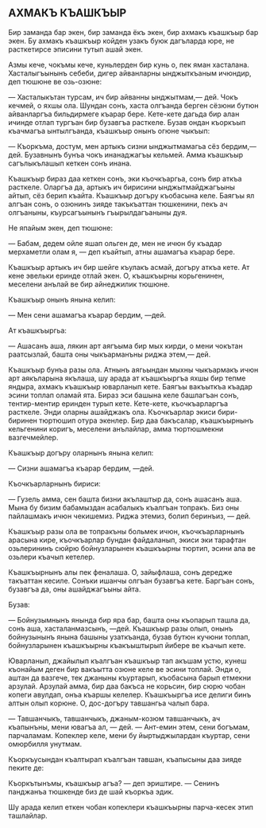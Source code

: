 ## АХМАКЪ КЪАШКЪЫР

Бир заманда бар экен, бир заманда ёкъ экен, бир ахмакъ къашкъыр бар экен.
Бу ахмакъ къашкъыр койден узакъ буюк дагъларда юре, не расткетирсе эписини тутып ашай экен.

Азмы кече, чокъмы кече, куньлерден бир кунь о, пек яман хасталана.
Хасталыгъынынъ себеби, дигер айванларны ынджыткъаным ичюндир, деп тюшюне ве озь-озюне:

— Хасталыкътан турсам, ич бир айванны ынджытмам,— дей.
Чокъ кечмей, о яхшы ола.
Шундан сонъ, хаста олгъанда берген сёзюни бутюн айванларгъа бильдирмеге къарар бере.
Кете-кете дагьда бир алан ичинде отлап тургъан бир бузавгъа расткеле.
Бузав ондан къоркъып къачмагъа ынтылгъанда, къашкъыр онынъ огюне чыкъып:

— Къоркъма, достум, мен артыкъ сизни ынджытмамагьа сёз бердим,— дей.
Бузавнынъ бунъа чокъ инанаджагъы кельмей.
Амма къашкъыр сагълыкълашып кеткен сонъ инана.

Къашкъыр бираз даа кеткен сонъ, эки къочкъаргьа, сонъ бир аткъа расткеле.
Оларгъа да, артыкъ ич бирисини ынджытмайджагъыны айтып, сёз берип къайта.
Къашкъыр догъру къобасына келе.
Баягъы ял алгъан сонъ, о озюнинъ зияде такъкъаттан тюшкенини, пекъ ач олгъаныны, къурсагъынынъ гъырылдагъаныны дуя.

Не япайым экен, деп тюшюне:

— Бабам, дедем ойле яшап ольген де, мен не ичюн бу къадар мерхаметли олам я, — деп къайтып, атны ашамагъа къарар бере.

Къашкъыр артыкъ ич бир шейге къулакъ асмай, догъру аткъа кете.
Ат кене эвельки еринде отлай экен.
О, къашкъырны корьгенинен, меселени анълай ве бир айнеджилик тюшюне.

Къашкъыр онынъ янына келип:

— Мен сени ашамагъа къарар бердим, —дей.

Ат къашкъыргьа:

— Ашасанъ аша, лякин арт аягъыма бир мых кирди, о мени чокътан раатсызлай, башта оны чыкъарманъны риджа этем,— дей.

Къашкъыр бунъа разы ола.
Атнынъ аягьындан мыхны чыкъармакъ ичюн арт аякъларына якълаша, шу арада ат къашкъыргъа яхшы бир тепме яндыра, ахмакъ къашкъыр юварланып кете.
Баягъы вакъыткъа къадар эсини топлап оламай ята.
Бираз эси башына келе башлагъан сонъ, тентир-ментир еринден турып кете.
Кете-кете, къочкъарларгъа расткеле.
Энди оларны ашайджакъ ола.
Къочкъарлар экиси бири-биринен тюртюшип отура экенлер.
Бир даа бакъсалар, къашкъырнынъ кельгенини коригъ, меселени анълайлар, амма тюртюшмекни вазгечмейлер.

Къашкъыр догъру оларнынъ янына келип:

— Сизни ашамагъа къарар бердим, —дей.

Къочкъарларнынъ бириси:

— Гузель амма, сен башта бизни акълаштыр да, сонъ ашасанъ аша.
Мына бу бизим бабамыздан асабалыкъ къалгъан топракъ.
Биз оны пайлашмакъ ичюн чекишемиз.
Риджа этемиз, болип беринъиз, — дей.

Къашкъыр разы ола ве топракъны больмек ичюн, къочкъарларнынъ арасына кире, къочкъарлар бундан файдаланып, экиси эки тарафтан озьлерининъ сюйрю бойнузларынен къашкъырны тюртип, эсини ала ве озьлери къачып кетелер.

Къашкъырнынъ алы пек феналаша.
О, зайыфлаша, сонъ дередже такъаттан кесиле.
Сонъки ишанчы олгъан бузавгъа кете.
Баргъан сонъ, бузавгъа да, оны ашайджагъыны айта.

Бузав:

— Бойнузымнынъ янында бир яра бар, башта оны къопарып ташла да, сонъ аша, хасталанмазсынъ, —дей.
Къашкъыр разы олып, онынъ бойнузынынъ янына башыны узаткъанда, бузав бутюн кучюни топлап, бойнузларынен къашкъырны къакъыштырып йибере ве къачып кете.

Юварланып, джайылып къалгъан къашкъыр тап акъшам устю, кунеш къонайым деген бир вакъытта озюне келе ве эсини топлай.
Энди о, аштан да вазгече, тек джаныны къуртарып, къобасына барып етмекни арзулай.
Арзулай амма, бир даа бакъса не корьсин, бир сюрю чобан копеги авулдап, онъа къаршы келелер.
Къашкъыргъа исе делиги бинъ алтын олып корюне.
О, дос-догъру тавшангьа чалып бара.

— Тавшанчыкъ, тавшанчыкъ, джаным-козюм тавшанчыкъ, ач къапынъны, мени ювагъа ал, — дей. — Ант-емин этем, сени богъмам, парчаламам.
Копеклер келе, мени бу йыртыджылардан къуртар, сени омюрбилля унутмам.

Къоркъусындан къалтырап къалгъан тавшан, къапысыны даа зияде пеките де:

Къоркътынъмы, къашкъыр агъа? — деп эриштире. — Сенинъ панджанъа тюшкенде биз де шай къоркъа эдик.

Шу арада келип еткен чобан копеклери къашкъырны парча-кесек этип ташлайлар.
